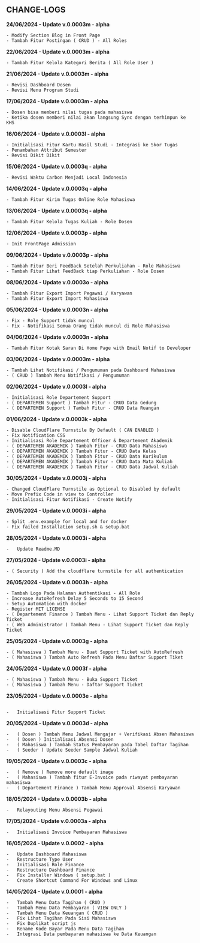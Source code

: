 ## CHANGE-LOGS

<b>24/06/2024 - Update v.0.0003m - alpha</b>

```
- Modify Section Blog in Front Page
- Tambah Fitur Postingan ( CRUD ) - All Roles
```

<b>22/06/2024 - Update v.0.0003m - alpha</b>

```
- Tambah Fitur Kelola Kategori Berita ( All Role User )
```

<b>21/06/2024 - Update v.0.0003m - alpha</b>

```
- Revisi Dashboard Dosen
- Revisi Menu Program Studi
```

<b>17/06/2024 - Update v.0.0003m - alpha</b>

```
- Dosen bisa memberi nilai tugas pada mahasiswa
- Ketika dosen memberi nilai akan langsung Sync dengan terhimpun ke KHS
```

<b>16/06/2024 - Update v.0.0003l - alpha</b>

```
- Initialisasi Fitur Kartu Hasil Studi - Integrasi ke Skor Tugas
- Penambahan Attribut Semester
- Revisi Dikit Dikit
```

<b>15/06/2024 - Update v.0.0003q - alpha</b>

```
- Revisi Waktu Carbon Menjadi Local Indonesia
```

<b>14/06/2024 - Update v.0.0003q - alpha</b>

```
- Tambah Fitur Kirim Tugas Online Role Mahasiswa
```

<b>13/06/2024 - Update v.0.0003q - alpha</b>

```
- Tambah Fitur Kelola Tugas Kuliah - Role Dosen
```

<b>12/06/2024 - Update v.0.0003p - alpha</b>

```
- Init FrontPage Admission
```

<b>09/06/2024 - Update v.0.0003p - alpha</b>

```
- Tambah Fitur Beri FeedBack Setelah Perkuliahan - Role Mahasiswa
- Tambah Fitur Lihat FeedBack tiap Perkuliahan - Role Dosen
```

<b>08/06/2024 - Update v.0.0003o - alpha</b>

```
- Tambah Fitur Export Import Pegawai / Karyawan
- Tambah Fitur Export Import Mahasiswa
```

<b>05/06/2024 - Update v.0.0003n - alpha</b>

```
- Fix - Role Support tidak muncul
- Fix - Notifikasi Semua Orang tidak muncul di Role Mahasiswa
```

<b>04/06/2024 - Update v.0.0003n - alpha</b>

```
- Tambah Fitur Kotak Saran Di Home Page with Email Notif to Developer
```

<b>03/06/2024 - Update v.0.0003m - alpha</b>

```
- Tambah Lihat Notifikasi / Pengumuman pada Dashboard Mahasiswa
- ( CRUD ) Tambah Menu Notifikasi / Pengumuman
```

<b>02/06/2024 - Update v.0.0003l - alpha</b>

```
- Initialisasi Role Departement Support
- ( DEPARTEMEN Support ) Tambah Fitur - CRUD Data Gedung
- ( DEPARTEMEN Support ) Tambah Fitur - CRUD Data Ruangan
```

<b>01/06/2024 - Update v.0.0003k - alpha</b>

```
- Disable CloudFlare Turnstile By Default ( CAN ENABLED )
- Fix Notification CSS
- Initialisasi Role Departement Officer & Departement Akademik
- ( DEPARTEMEN AKADEMIK ) Tambah Fitur - CRUD Data Mahasiswa
- ( DEPARTEMEN AKADEMIK ) Tambah Fitur - CRUD Data Kelas
- ( DEPARTEMEN AKADEMIK ) Tambah Fitur - CRUD Data Kurikulum
- ( DEPARTEMEN AKADEMIK ) Tambah Fitur - CRUD Data Mata Kuliah
- ( DEPARTEMEN AKADEMIK ) Tambah Fitur - CRUD Data Jadwal Kuliah
```

<b>30/05/2024 - Update v.0.0003j - alpha</b>

```
- Changed CloudFlare Turnstile as Optional to Disabled by default
- Move Prefix Code in view to Controller
- Initialisasi Fitur Notifikasi - Create Notify
```

<b>29/05/2024 - Update v.0.0003i - alpha</b>

```
- Split .env.example for local and for docker
- Fix failed Installation setup.sh & setup.bat
```

<b>28/05/2024 - Update v.0.0003i - alpha</b>

```
-   Update Readme.MD
```

<b>27/05/2024 - Update v.0.0003i - alpha</b>

```
- ( Security ) Add the cloudflare turnstile for all authentication
```

<b>26/05/2024 - Update v.0.0003h - alpha</b>

```
- Tambah Logo Pada Halaman Authentikasi - All Role
- Increase AutoRefresh Delay 5 Seconds to 15 Second
- Setup Automation with docker
- Register MIT LICENSE
- ( Departement Finance ) Tambah Menu - Lihat Support Ticket dan Reply Ticket
- ( Web Administrator ) Tambah Menu - Lihat Support Ticket dan Reply Ticket
```

<b>25/05/2024 - Update v.0.0003g - alpha</b>

```
- ( Mahasiswa ) Tambah Menu - Buat Support Ticket with AutoRefresh
- ( Mahasiswa ) Tambah Auto Refresh Pada Menu Daftar Support Tiket
```

<b>24/05/2024 - Update v.0.0003f - alpha</b>

```
- ( Mahasiswa ) Tambah Menu - Buka Support Ticket
- ( Mahasiswa ) Tambah Menu - Daftar Support Ticket
```

<b>23/05/2024 - Update v.0.0003e - alpha</b>

```

-   Initialisasi Fitur Support Ticket
```

<b>20/05/2024 - Update v.0.0003d - alpha</b>

```
-   ( Dosen ) Tambah Menu Jadwal Mengajar + Verifikasi Absen Mahasiswa
-   ( Dosen ) Initialisasi Absensi Dosen
-   ( Mahasiswa ) Tambah Status Pembayaran pada Tabel Daftar Tagihan
-   ( Seeder ) Update Seeder Sample Jadwal Kuliah

```

<b>19/05/2024 - Update v.0.0003c - alpha</b>

```
-   ( Remove ) Remove more default image
-   ( Mahasiswa ) Tambah fitur E-Invoice pada riwayat pembayaran mahasiswa
-   ( Departement Finance ) Tambah Menu Approval Absensi Karyawan
```

<b>18/05/2024 - Update v.0.0003b - alpha</b>

```
-   Relayouting Menu Absensi Pegawai
```

<b>17/05/2024 - Update v.0.0003a - alpha</b>

```
-   Initialisasi Invoice Pembayaran Mahasiswa
```

<b>16/05/2024 - Update v.0.0002 - alpha</b>

```
-   Update Dashboard Mahasiswa
-   Restructure Type User
-   Initialisasi Role Finance
-   Restructure Dashboard Finance
-   Fix Installer Windows ( setup.bat )
-   Create Shortcut Command For Windows and Linux
```

<b>14/05/2024 - Update v.0.0001 - alpha</b>

```
-   Tambah Menu Data Tagihan ( CRUD )
-   Tambah Menu Data Pembayaran ( VIEW ONLY )
-   Tambah Menu Data Keuangan ( CRUD )
-   Fix Lihat Tagihan Pada Sisi Mahasiswa
-   Fix Duplikat script js
-   Rename Kode Bayar Pada Menu Data Tagihan
-   Integrasi Data pembayaran mahasiswa ke Data Keuangan
```
